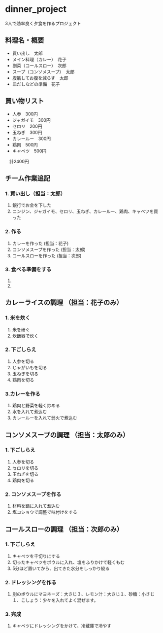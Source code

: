 # dinner_project
3人で効率良く夕食を作るプロジェクト

## 料理名・概要
* 買い出し　太郎
* メイン料理（カレー）　花子
* 副菜（コールスロー）　次郎
* スープ（コンソメスープ）　太郎
* 腹筋してお腹を減らす　太郎
* 皿だしなどの準備　花子

## 買い物リスト
* 人参　300円
* ジャガイモ　300円
* セロリ　200円
* 玉ねぎ　300円
* カレールー　300円
* 鶏肉　500円
* キャベツ　500円

　計2400円

## チーム作業追記
### 1. 買い出し（担当：太郎）
1. 銀行でお金を下した 
2. ニンジン、ジャガイモ、セロリ、玉ねぎ、カレールー、鶏肉、キャベツを買った
### 2. 作る
1. カレーを作った (担当：花子)
2. コンソメスープを作った (担当：太郎)
3. コールスローを作った (担当：次郎)
### 3. 食べる準備をする
1. 
2. 


## カレーライスの調理 （担当：花子のみ）
### 1. 米を炊く
1. 米を研ぐ
2. 炊飯器で炊く
### 2. 下ごしらえ
1. 人参を切る
2. じゃがいもを切る
3. 玉ねぎを切る
4. 鶏肉を切る
### 3.カレーを作る
1. 鶏肉と野菜を軽く炒める
2. 水を入れて煮込む
3. カレールーを入れて弱火で煮込む

## コンソメスープの調理 （担当：太郎のみ）
### 1. 下ごしらえ
1. 人参を切る
2. セロリを切る
3. 玉ねぎを切る
4. 鶏肉を切る
### 2. コンソメスープを作る
1. 材料を鍋に入れて煮込む
2. 塩コショウで調整で味付けをする

## コールスローの調理 （担当：次郎のみ）
### 1. 下ごしらえ
1. キャベツを千切りにする
2. 切ったキャベツをボウルに入れ、塩をふりかけて軽くもむ
3. 5分ほど置いてから、出てきた水分をしっかり絞る
### 2. ドレッシングを作る
1. 別のボウルにマヨネーズ：大さじ３、レモン汁：大さじ１、砂糖：小さじ１、こしょう：少々を入れてよく混ぜます。
### 3. 完成
1. キャベツにドレッシングをかけて、冷蔵庫で冷やす





